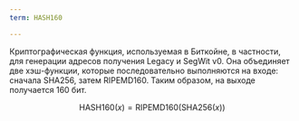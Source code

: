 ```yaml
---
term: HASH160

---
```

Криптографическая функция, используемая в Биткойне, в частности, для генерации адресов получения Legacy и SegWit v0. Она объединяет две хэш-функции, которые последовательно выполняются на входе: сначала SHA256, затем RIPEMD160. Таким образом, на выходе получается 160 бит.

$$\text{HASH160}(x) = \text{RIPEMD160}(\text{SHA256}(x))$$